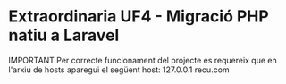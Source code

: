 # Extraordinaria UF4 - Migració PHP natiu a Laravel
IMPORTANT
Per correcte funcionament del projecte es requereix que en l'arxiu de hosts aparegui el següent host:
127.0.0.1      recu.com